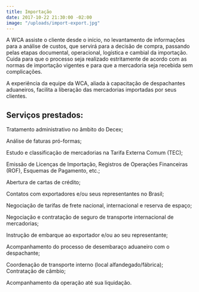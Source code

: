 ```yaml
---
title: Importação
date: 2017-10-22 21:30:00 -02:00
image: "/uploads/import-export.jpg"
---
```


A WCA assiste o cliente desde o início, no levantamento de informações para a análise de custos, que servirá para a decisão de compra, passando pelas etapas documental, operacional, logística e cambial da importação. Cuida para que o processo seja realizado estritamente de acordo com as normas de importação vigentes e para que a mercadoria seja recebida sem complicações.

A experiência da equipe da WCA, aliada à capacitação de despachantes aduaneiros, facilita a liberação das mercadorias importadas por seus clientes.

## Serviços prestados:  

Tratamento administrativo no âmbito do Decex;

Análise de faturas pró-formas;

Estudo e classificação de mercadorias na Tarifa Externa Comum (TEC);

Emissão de Licenças de Importação, Registros de Operações Financeiras (ROF), Esquemas de Pagamento, etc.;

Abertura de cartas de crédito;

Contatos com exportadores e/ou seus representantes no Brasil;

Negociação de tarifas de frete nacional, internacional e reserva de espaço;

Negociação e contratação de seguro de transporte internacional 
de mercadorias;

Instrução de embarque ao exportador e/ou ao seu representante;

Acompanhamento do processo de desembaraço aduaneiro 
com o despachante;

Coordenação de transporte interno (local alfandegado/fábrica);
Contratação de câmbio;

Acompanhamento da operação até sua liquidação.
